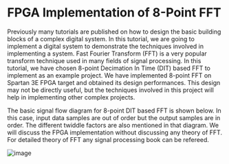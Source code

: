 # FPGA Implementation of 8-Point FFT
Previously many tutorials are published on how to design the basic building blocks of a complex digital system. In this tutorial, we are going to implement a digital system to demonstrate the techniques involved in implementing a system. Fast Fourier Transform (FFT) is a very popular transform technique used in many fields of signal processing. In this tutorial, we have chosen 8-point Decimation In Time (DIT) based FFT to implement as an example project. We have implemented 8-point FFT on Spartan 3E FPGA target and obtained its design performances. This design may not be directly useful, but the techniques involved in this project will help in implementing other complex projects.

The basic signal flow diagram for 8-point DIT based FFT is shown below. In this case, input data samples are out of order but the output samples are in order. The different twiddle factors are also mentioned in that diagram. We will discuss the FPGA implementation without discussing any theory of FFT. For detailed theory of FFT any signal processing book can be refereed.

![image](https://github.com/user-attachments/assets/c00c106d-0111-4157-b59d-32dd3c50ab9f)
